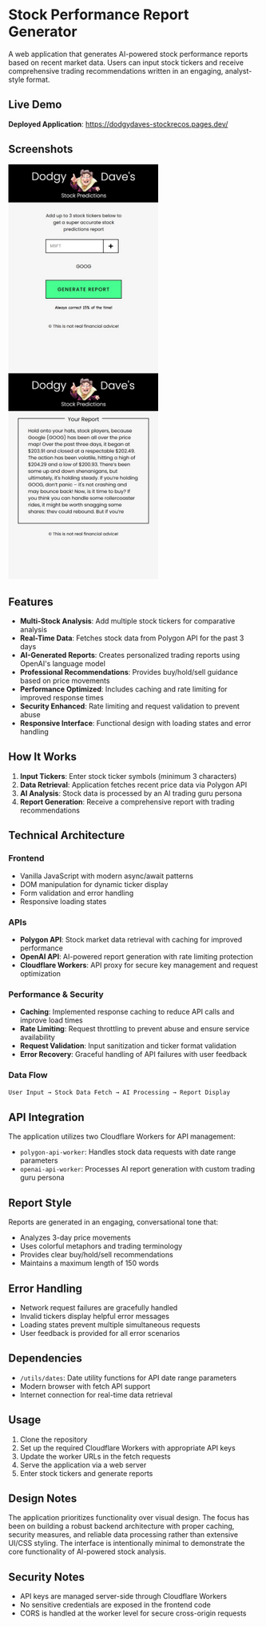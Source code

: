# Stock Performance Report Generator

A web application that generates AI-powered stock performance reports based on recent market data. Users can input stock tickers and receive comprehensive trading recommendations written in an engaging, analyst-style format.

## Live Demo

**Deployed Application**: 
<a href="https://dodgydaves-stockrecos.pages.dev/" >https://dodgydaves-stockrecos.pages.dev/</a>

## Screenshots

<img src="./images/screenshot1.jpg" alt="Application Interface" width="300">
<img src="./images/screenshot2.jpg" alt="Example Response" width="300">

## Features

- **Multi-Stock Analysis**: Add multiple stock tickers for comparative analysis
- **Real-Time Data**: Fetches stock data from Polygon API for the past 3 days
- **AI-Generated Reports**: Creates personalized trading reports using OpenAI's language model
- **Professional Recommendations**: Provides buy/hold/sell guidance based on price movements
- **Performance Optimized**: Includes caching and rate limiting for improved response times
- **Security Enhanced**: Rate limiting and request validation to prevent abuse
- **Responsive Interface**: Functional design with loading states and error handling

## How It Works

1. **Input Tickers**: Enter stock ticker symbols (minimum 3 characters)
2. **Data Retrieval**: Application fetches recent price data via Polygon API
3. **AI Analysis**: Stock data is processed by an AI trading guru persona
4. **Report Generation**: Receive a comprehensive report with trading recommendations

## Technical Architecture

### Frontend
- Vanilla JavaScript with modern async/await patterns
- DOM manipulation for dynamic ticker display
- Form validation and error handling
- Responsive loading states

### APIs
- **Polygon API**: Stock market data retrieval with caching for improved performance
- **OpenAI API**: AI-powered report generation with rate limiting protection
- **Cloudflare Workers**: API proxy for secure key management and request optimization

### Performance & Security
- **Caching**: Implemented response caching to reduce API calls and improve load times
- **Rate Limiting**: Request throttling to prevent abuse and ensure service availability
- **Request Validation**: Input sanitization and ticker format validation
- **Error Recovery**: Graceful handling of API failures with user feedback

### Data Flow
```
User Input → Stock Data Fetch → AI Processing → Report Display
```

## API Integration

The application utilizes two Cloudflare Workers for API management:

- `polygon-api-worker`: Handles stock data requests with date range parameters
- `openai-api-worker`: Processes AI report generation with custom trading guru persona

## Report Style

Reports are generated in an engaging, conversational tone that:
- Analyzes 3-day price movements
- Uses colorful metaphors and trading terminology
- Provides clear buy/hold/sell recommendations
- Maintains a maximum length of 150 words

## Error Handling

- Network request failures are gracefully handled
- Invalid tickers display helpful error messages
- Loading states prevent multiple simultaneous requests
- User feedback is provided for all error scenarios

## Dependencies

- `/utils/dates`: Date utility functions for API date range parameters
- Modern browser with fetch API support
- Internet connection for real-time data retrieval

## Usage

1. Clone the repository
2. Set up the required Cloudflare Workers with appropriate API keys
3. Update the worker URLs in the fetch requests
4. Serve the application via a web server
5. Enter stock tickers and generate reports

## Design Notes

The application prioritizes functionality over visual design. The focus has been on building a robust backend architecture with proper caching, security measures, and reliable data processing rather than extensive UI/CSS styling. The interface is intentionally minimal to demonstrate the core functionality of AI-powered stock analysis.

## Security Notes

- API keys are managed server-side through Cloudflare Workers
- No sensitive credentials are exposed in the frontend code
- CORS is handled at the worker level for secure cross-origin requests